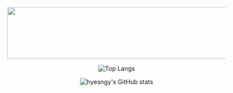 <div align="center"> 

<a href="https://github.com/devxb/gitanimals">
  <img
    src="https://render.gitanimals.org/lines/hyesngy?pet-id=617448161517609993"
    width="600"
    height="120"
  />
</a>
  
  ![Top Langs](https://github-readme-stats.vercel.app/api/top-langs/?username=hyesngy&layout=compact)
  
  ![hyesngy's GitHub stats](https://github-readme-stats.vercel.app/api?username=hyesngy&show_icons=true&theme=transparent)
  
</div>

<!--
**hyesngy/hyesngy** is a ✨ _special_ ✨ repository because its `README.md` (this file) appears on your GitHub profile.

Here are some ideas to get you started:

- 🔭 I’m currently working on ...
- 🌱 I’m currently learning ...
- 👯 I’m looking to collaborate on ...
- 🤔 I’m looking for help with ...
- 💬 Ask me about ...
- 📫 How to reach me: ...
- 😄 Pronouns: ...
- ⚡ Fun fact: ...
-->
